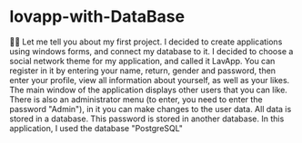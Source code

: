 # lovapp-with-DataBase
😶‍🌫️
      Let me tell you about my first project. I decided to create applications using windows forms, 
			and connect my database to it. I decided to choose a social network theme for my application, 
			and called it LavApp. You can register in it by entering your name, return, gender and password, 
			then enter your profile, view all information about yourself, as well as your likes. 
			The main window of the application displays other users that you can like. 
			There is also an administrator menu (to enter, you need to enter the password "Admin"), 
			in it you can make changes to the user data. All data is stored in a database.
			This password is stored in another database. In this application, I used the database "PostgreSQL"
